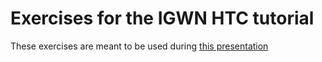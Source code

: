 # Exercises for the IGWN HTC tutorial
These exercises are meant to be used during [this presentation](https://hackmd.io/hzIvASMIQTCvVmPF1OJN2A)
